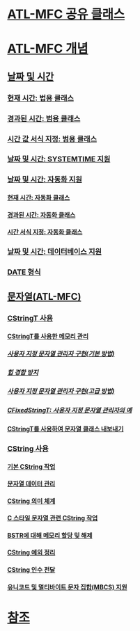 # [ATL-MFC 공유 클래스](atl-mfc-shared-classes.md)
# [ATL-MFC 개념](atl-mfc-concepts.md)
## [날짜 및 시간](date-and-time.md)
### [현재 시간: 법용 클래스](current-time-general-purpose-classes.md)
### [경과된 시간: 범용 클래스](elapsed-time-general-purpose-classes.md)
### [시간 값 서식 지정: 범용 클래스](formatting-time-values-general-purpose-classes.md)
### [날짜 및 시간: SYSTEMTIME 지원](date-and-time-systemtime-support.md)
### [날짜 및 시간: 자동화 지원](date-and-time-automation-support.md)
#### [현재 시간: 자동화 클래스](current-time-automation-classes.md)
#### [경과된 시간: 자동화 클래스](elapsed-time-automation-classes.md)
#### [시간 서식 지정: 자동화 클래스](formatting-time-automation-classes.md)
### [날짜 및 시간: 데이터베이스 지원](date-and-time-database-support.md)
### [DATE 형식](date-type.md)
## [문자열(ATL-MFC)](strings-atl-mfc.md)
### [CStringT 사용](using-cstringt.md)
#### [CStringT를 사용한 메모리 관리](memory-management-with-cstringt.md)
##### [사용자 지정 문자열 관리자 구현(기본 방법)](implementation-of-a-custom-string-manager-basic-method.md)
##### [힙 경합 방지](avoidance-of-heap-contention.md)
##### [사용자 지정 문자열 관리자 구현(고급 방법)](implementation-of-a-custom-string-manager-advanced-method.md)
##### [CFixedStringT: 사용자 지정 문자열 관리자의 예](cfixedstringt-example-of-a-custom-string-manager.md)
#### [CStringT를 사용하여 문자열 클래스 내보내기](exporting-string-classes-using-cstringt.md)
### [CString 사용](using-cstring.md)
#### [기본 CString 작업](basic-cstring-operations.md)
#### [문자열 데이터 관리](string-data-management.md)
#### [CString 의미 체계](cstring-semantics.md)
#### [C 스타일 문자열 관련 CString 작업](cstring-operations-relating-to-c-style-strings.md)
#### [BSTR에 대해 메모리 할당 및 해제](allocating-and-releasing-memory-for-a-bstr.md)
#### [CString 예외 정리](cstring-exception-cleanup.md)
#### [CString 인수 전달](cstring-argument-passing.md)
#### [유니코드 및 멀티바이트 문자 집합(MBCS) 지원](unicode-and-multibyte-character-set-mbcs-support.md)
# [참조](reference/toc.md)
